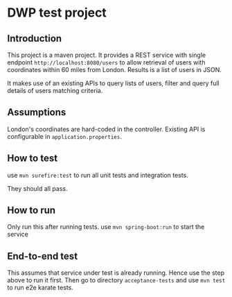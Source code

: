 # DWP test project

## Introduction
This project is a maven project. It provides a REST service with single endpoint `http://localhost:8080/users` 
to allow retrieval of users with coordinates within 60 miles from London. Results is a list of users in JSON.

It makes use of an existing APIs to query lists of users, filter and query full details of users matching criteria.

## Assumptions
London's coordinates are hard-coded in the controller.
Existing API is configurable in `application.properties`.

## How to test
use `mvn surefire:test` to run all unit tests and integration tests.

They should all pass.

## How to run
Only run this after running tests.
use `mvn spring-boot:run` to start the service

## End-to-end test
This assumes that service under test is already running. Hence use the step above to run it first. 
Then go to directory `acceptance-tests` and use `mvn test` to run e2e karate tests.